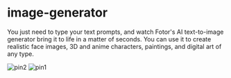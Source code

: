 # image-generator
You just need to type your text prompts, and watch Fotor's AI text-to-image generator bring it to life in a matter of seconds. You can use it to create realistic face images﻿, 3D and anime characters, paintings, and digital art of any type. 

![pin2](https://user-images.githubusercontent.com/101729525/209997644-a1ceb9d7-d52c-4a96-8233-1b182e169289.png)
![pin1](https://user-images.githubusercontent.com/101729525/209997650-240bf661-87d6-4c6a-a112-b71579b3aa2a.png)
